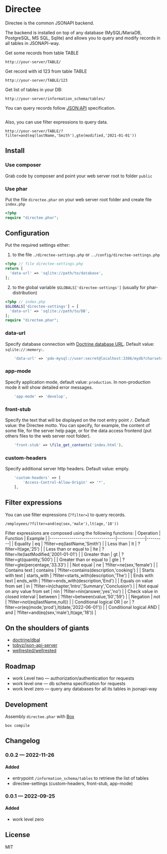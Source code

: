 # Directee

Directee is the common JSONAPI backend.

The backend is installed on top of any database (MySQL/MariaDB, PostgreSQL, MS SQL, Sqlite) and allows you to query and modify records in all tables in JSONAPI-way.

Get some records from table TABLE
```
http://your-server/TABLE/
```

Get record with id 123 from table TABLE
```
http://your-server/TABLE/123
```

Get list of tables in your DB:
```
http://your-server/information_schema/tables/
```

You can query records follow [JSON:API](https://jsonapi.org/) specification.
```
```

Also, you can use filter expressions to query data.
```
http://your-server/TABLE/?filter=and(eq(lastName,'Smith'),gte(modified,'2021-01-01'))
```

## Install

### Use composer

Grab code by composer and point your web server root to folder `public`

### Use phar

Put the file `directee.phar` on your web server root folder and create file `index.php`
```php
<?php
require "directee.phar";
```

## Configuration

Put the required settings either:
1) to the file `./directee-settings.php` or `../config/directee-settings.php`
```php
<?php // file directee-settings.php
return [
  'data-url' => 'sqlite://path/to/database',
];
```
2) to the global variable `$GLOBALS['directee-settings']` (usually for phar-distribution)
```php
<?php // index.php
$GLOBALS['directee-settings'] = [
  'data-url' => 'sqlite://path/to/DB',
];
require "directee.phar";
```

### data-url
Specify database connection with [Doctrine database URL](https://www.doctrine-project.org/projects/doctrine-dbal/en/current/reference/configuration.html#connecting-using-a-url). Default value: `sqlite://:memory:`.
```php
    'data-url' => 'pdo-mysql://user:secret@localhost:3306/mydb?charset=utf8mb4',
```

### app-mode
Specify application mode, default value: `production`. In non-production mode it will show detailed error messages.
```php
    'app-mode' => 'develop',
```

### front-stub
Specify the text that will be displayed on the root entry point `/`. Default value: the Directee motto.
You can specify, for example, the content of some file, for the server help page, or for the data access frontend (put others files to the web server root folder).
```php
    'front-stub' => \file_get_contents('index.html'),
```

### custom-headers
Specify additional server http headers. Default value: empty.
```php
    'custom-headers' => [
        'Access-Control-Allow-Origin' => '*',
    ],
```

## Filter expressions

You can use filter expressions (`?filter=`) to query records.
```
/employees/?filter=and(eq(sex,'male'),lt(age,'18'))
```

Filter expressions are composed using the following functions:
| Operation                       | Function     | Example |
|---------------------------------|--------------|---------|
| Equality                        | eq           | ?filter=eq(lastName,'Smith') |
| Less than                       | lt           | ?filter=lt(age,'25') |
| Less than or equal to           | lte          | ?filter=lte(lastModified,'2001-01-01') |
| Greater than                    | gt           | ?filter=gt(quantity,'500') |
| Greater than or equal to        | gte          | ?filter=gte(percentage,'33.33') |
| Not equal                       | ne           | ?filter=ne(sex,'female') |
| Contains text                   | contains     | ?filter=contains(description,'cooking') |
| Starts with text                | starts_with  | ?filter=starts_with(description,'The') |
| Ends with text                  | ends_with    | ?filter=ends_with(description,'End') |
| Equals on value from set        | in           | ?filter=in(chapter,'Intro','Summary','Conclusion') |
| Not equal on any value from set | nin          | ?filter=nin(answer,'yes','no') |
| Check value in closed interval  | between      | ?filter=between(value,'50','59') |
| Negation                        | not          | ?filter=not(eq(lastName,null)) |
| Conditional logical OR          | or           | ?filter=or(eq(mode,'prod'),lt(date,'2022-06-01')) |
| Conditional logical AND         | and          | ?filter=and(eq(sex,'male'),lt(age,'18')) |

## On the shoulders of giants

* [doctrine/dbal](https://github.com/doctrine/dbal/)
* [tobyz/json-api-server](https://github.com/tobyz/json-api-server)
* [wellrested/wellrested](https://github.com/wellrested/wellrested)

## Roadmap

* work Level two — authorization/authentication for requests
* work level one — db schema specification for requests
* work level zero — query any databases for all its tables in jsonapi-way

## Development

Assembly `directee.phar` with [Box](https://box-project.github.io/box/)
```shell
box compile
```

## Changelog

### 0.0.2 — 2022-11-26
#### Added
- entrypoint `/information_schema/tables` to retrieve the list of tables
- directee-settings (custom-headers, front-stub, app-mode)

### 0.0.1 — 2022-09-25
#### Added
- work level zero

## License

MIT
